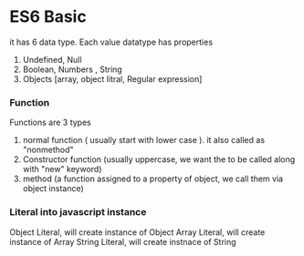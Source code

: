 # ES6 Basic

it has 6 data type.
Each value datatype has properties

1. Undefined, Null
2. Boolean, Numbers , String
3. Objects [array, object litral, Regular expression] 

### Function

Functions are 3 types
1. normal function ( usually start with lower case ).  it also called as "nonmethod"
2. Constructor function (usually uppercase, we want the to be called along with "new" keyword)
3. method (a function assigned to a property of object, we call them via object instance)

### Literal into javascript instance

Object Literal,  will create instance of Object
Array Literal, will create instance of Array
String Literal, will create instnace of String